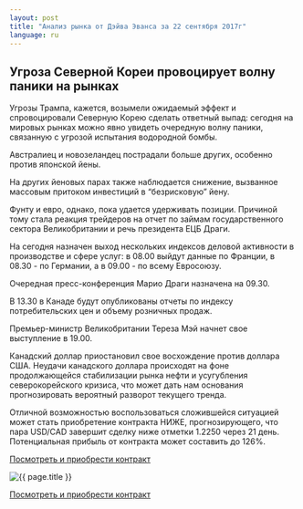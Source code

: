 ```yaml
---
layout: post
title: "Анализ рынка от Дэйва Эванса за 22 сентября 2017г"
language: ru
---
```

## Угроза Северной Кореи провоцирует волну паники на рынках

Угрозы Трампа, кажется, возымели ожидаемый эффект и спровоцировали Северную Корею сделать ответный выпад: сегодня на мировых рынках можно явно увидеть очередную волну паники, связанную с угрозой испытания водородной бомбы.

Австралиец и новозеландец пострадали больше других, особенно против японской йены.

На других йеновых парах также наблюдается снижение, вызванное массовым притоком инвестиций в “безрисковую” йену.

Фунту и евро, однако, пока удается удерживать позиции. Причиной тому стала реакция трейдеров на отчет по займам государственного сектора Великобритании и речь президента ЕЦБ Драги.
 
 
На сегодня назначен выход нескольких индексов деловой активности в производстве и сфере услуг: в 08.00 выйдут данные по Франции, в 08.30 - по Германии, а в 09.00 - по всему Евросоюзу.

Очередная пресс-конференция Марио Драги назначена на 09.30.

В 13.30 в Канаде будут опубликованы отчеты по индексу потребительских цен и объему розничных продаж.

Премьер-министр Великобритании Тереза Мэй начнет свое выступление в 19.00.
 
 
Канадский доллар приостановил свое восхождение против доллара США. Неудачи канадского доллара происходят на фоне продолжающейся стабилизации рынка нефти и усугубления северокорейского кризиса, что может дать нам основания прогнозировать вероятный разворот текущего тренда.

Отличной возможностью воспользоваться сложившейся ситуацией может стать приобретение контракта НИЖЕ, прогнозирующего, что пара USD/CAD завершит сделку ниже отметки 1.2250 через 21 день. Потенциальная прибыль от контракта может составить до 126%.


<a href="http://record.binary.com/_bivVDfg8lHux76XffYA0JmNd7ZgqdRLk/1/market=forex&underlying=frxUSDCAD&formname=higherlower&duration_amount=21&duration_units=d&amount=10&amount_type=payout&expiry_type=duration&barrier=1.225&s=1&t=6JzAbrUbTBAMlQhyCqf1eZ0co5lt24DG" target="_blank">Посмотреть и приобрести контракт</a>

<img src="{{ site.url }}/images/sep-17/ru-22-sep-17.png" alt="{{ page.title }}"  title="{{ page.title }}">

<a href="%LINK%%?https://www.binary.com/d/trade.cgi?market=forex&underlying=frxUSDCAD&formname=higherlower&duration_amount=21&duration_units=d&amount=10&amount_type=payout&expiry_type=duration&barrier=1.225&s=1&t=6JzAbrUbTBAMlQhyCqf1eZ0co5lt24DG" target="_blank">Посмотреть и приобрести контракт</a>